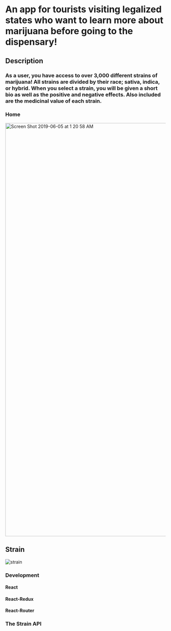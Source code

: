 # An app for tourists visiting legalized states who want to learn more about marijuana before going to the dispensary!

## Description
### As a user, you have access to over 3,000 different strains of marijuana! All strains are divided by their race; sativa, indica, or hybrid. When you select a strain, you will be given a short bio as well as the positive and negative effects. Also included are the medicinal value of each strain. 


### Home 
<img width="1294" alt="Screen Shot 2019-06-05 at 1 20 58 AM" src="https://user-images.githubusercontent.com/40923979/58937717-75708880-8730-11e9-8add-227aa9ec5327.png">

## Strain 
![strain](https://user-images.githubusercontent.com/40923979/58937775-a18c0980-8730-11e9-9b7d-91e8643ea6ac.png)

### Development
#### React
#### React-Redux
#### React-Router
### The Strain API 
